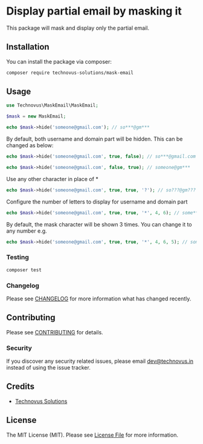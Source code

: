 # Display partial email by masking it

This package will mask and display only the partial email.

## Installation

You can install the package via composer:

```bash
composer require technovus-solutions/mask-email
```

## Usage

``` php
use Technovus\MaskEmail\MaskEmail;

$mask = new MaskEmail;

echo $mask->hide('someone@gmail.com'); // so***@gm***
```

By default, both username and domain part will be hidden. This can be changed as below:

``` php
echo $mask->hide('someone@gmail.com', true, false); // so***@gmail.com

echo $mask->hide('someone@gmail.com', false, true); // someone@gm***
```

Use any other character in place of *

``` php
echo $mask->hide('someone@gmail.com', true, true, '?'); // so???@gm???
```

Configure the number of letters to display for username and domain part

``` php
echo $mask->hide('someone@gmail.com', true, true, '*', 4, 6); // some***@gmail.***
```

By default, the mask character will be shown 3 times. You can change it to any number e.g.

``` php
echo $mask->hide('someone@gmail.com', true, true, '*', 4, 6, 5); // some*****@gmail.*****
```

### Testing

``` bash
composer test
```

### Changelog

Please see [CHANGELOG](CHANGELOG.md) for more information what has changed recently.

## Contributing

Please see [CONTRIBUTING](CONTRIBUTING.md) for details.

### Security

If you discover any security related issues, please email dev@technovus.in instead of using the issue tracker.

## Credits

- [Technovus Solutions](https://github.com/technovus)

## License

The MIT License (MIT). Please see [License File](LICENSE.md) for more information.
